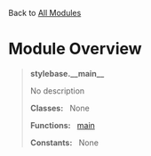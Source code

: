 Back to [All Modules](https://github.com/pyrustic/stylebase/blob/master/docs/modules/README.md#readme)

# Module Overview

> **stylebase.\_\_main\_\_**
> 
> No description
>
> **Classes:** &nbsp; None
>
> **Functions:** &nbsp; [main](https://github.com/pyrustic/stylebase/blob/master/docs/modules/content/stylebase.__main__/content/functions.md#main)
>
> **Constants:** &nbsp; None
